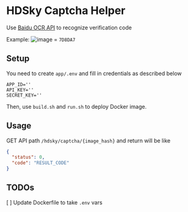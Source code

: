# HDSky Captcha Helper
Use [Baidu OCR API](https://cloud.baidu.com/doc/OCR/index.html) to recognize verification code

Example:
![image](https://user-images.githubusercontent.com/10938293/160747970-51423778-d6bc-40f4-a17a-48451f3765c0.png) = `7D8DA7`

## Setup
You need to create `app/.env` and fill in credentials as described below
```
APP_ID=''
API_KEY=''
SECRET_KEY=''
```

Then, use `build.sh` and `run.sh` to deploy Docker image.

## Usage
GET API path `/hdsky/captcha/{image_hash}` and return will be like
```json
{
  "status": 0,
  "code": "RESULT_CODE"
}
```

## TODOs
[ ] Update Dockerfile to take `.env` vars
